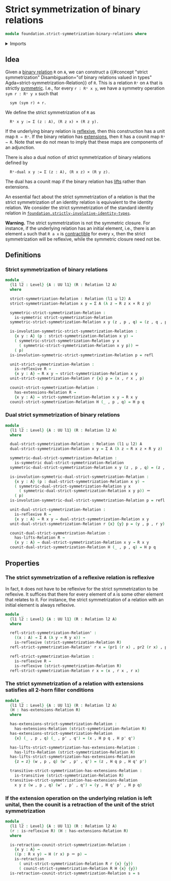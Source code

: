 # Strict symmetrization of binary relations

```agda
module foundation.strict-symmetrization-binary-relations where
```

<details><summary>Imports</summary>

```agda
open import foundation.binary-relations
open import foundation.binary-relations-with-extensions
open import foundation.binary-relations-with-lifts
open import foundation.dependent-pair-types
open import foundation.universe-levels

open import foundation-core.cartesian-product-types
open import foundation-core.identity-types
open import foundation-core.retractions
```

</details>

## Idea

Given a [binary relation](foundation.binary-relations.md) `R` on `A`, we can
construct a
{{#concept "strict symmetrization" Disambiguation="of binary relations valued in types" Agda=strict-symmetrization-Relation}}
of `R`. This is a relation `Rˢ` on `A` that is strictly
[symmetric](foundation.symmetric-binary-relations.md). I.e., for every
`r : Rˢ x y`, we have a symmetry operation `sym r : Rˢ y x` such that

```text
  sym (sym r) ≐ r.
```

We define the strict symmetrization of `R` as

```text
  Rˢ x y := Σ (z : A), (R z x) × (R z y).
```

If the underlying binary relation is
[reflexive](foundation.reflexive-relations.md), then this construction has a
unit map `R → Rˢ`. If the binary relation has
[extensions](foundation.binary-relations-with-extensions.md), then it has a
counit map `Rˢ → R`. Note that we do not mean to imply that these maps are
components of an adjunction.

There is also a dual notion of strict symmetrization of binary relations defined
by

```text
  Rˢ-dual x y := Σ (z : A), (R x z) × (R y z).
```

The dual has a counit map if the binary relation has
[lifts](foundation.binary-relations-with-lifts.md) rather than extensions.

An essential fact about the strict symmetrization of a relation is that the
strict symmetrization of an identity relation is equivalent to the identity
relation. We consider the strict symmetrization of the standard identity
relation in
[`foundation.strictly-involutive-identity-types`](foundation.strictly-involutive-identity-types.md).

**Warning.** The strict symmetrization is not the symmetric closure. For
instance, if the underlying relation has an initial element, i.e., there is an
element `a` such that `R a x` is
[contractible](foundation-core.contractible-types.md) for every `x`, then the
strict symmetrization will be reflexive, while the symmetric closure need not
be.

## Definitions

### Strict symmetrization of binary relations

```agda
module _
  {l1 l2 : Level} {A : UU l1} (R : Relation l2 A)
  where

  strict-symmetrization-Relation : Relation (l1 ⊔ l2) A
  strict-symmetrization-Relation x y = Σ A (λ z → R z x × R z y)

  symmetric-strict-symmetrization-Relation :
    is-symmetric strict-symmetrization-Relation
  symmetric-strict-symmetrization-Relation x y (z , p , q) = (z , q , p)

  is-involution-symmetric-strict-symmetrization-Relation :
    {x y : A} (p : strict-symmetrization-Relation x y) →
    ( symmetric-strict-symmetrization-Relation y x
      ( symmetric-strict-symmetrization-Relation x y p)) ＝
    ( p)
  is-involution-symmetric-strict-symmetrization-Relation p = refl

  unit-strict-symmetrization-Relation :
    is-reflexive R →
    {x y : A} → R x y → strict-symmetrization-Relation x y
  unit-strict-symmetrization-Relation r {x} p = (x , r x , p)

  counit-strict-symmetrization-Relation :
    has-extensions-Relation R →
    {x y : A} → strict-symmetrization-Relation x y → R x y
  counit-strict-symmetrization-Relation H (_ , p , q) = H p q
```

### Dual strict symmetrization of binary relations

```agda
module _
  {l1 l2 : Level} {A : UU l1} (R : Relation l2 A)
  where

  dual-strict-symmetrization-Relation : Relation (l1 ⊔ l2) A
  dual-strict-symmetrization-Relation x y = Σ A (λ z → R x z × R y z)

  symmetric-dual-strict-symmetrization-Relation :
    is-symmetric dual-strict-symmetrization-Relation
  symmetric-dual-strict-symmetrization-Relation x y (z , p , q) = (z , q , p)

  is-involution-symmetric-dual-strict-symmetrization-Relation :
    {x y : A} (p : dual-strict-symmetrization-Relation x y) →
    ( symmetric-dual-strict-symmetrization-Relation y x
      ( symmetric-dual-strict-symmetrization-Relation x y p)) ＝
    ( p)
  is-involution-symmetric-dual-strict-symmetrization-Relation p = refl

  unit-dual-strict-symmetrization-Relation :
    is-reflexive R →
    {x y : A} → R x y → dual-strict-symmetrization-Relation x y
  unit-dual-strict-symmetrization-Relation r {x} {y} p = (y , p , r y)

  counit-dual-strict-symmetrization-Relation :
    has-lifts-Relation R →
    {x y : A} → dual-strict-symmetrization-Relation x y → R x y
  counit-dual-strict-symmetrization-Relation H (_ , p , q) = H p q
```

## Properties

### The strict symmetrization of a reflexive relation is reflexive

In fact, `R` does not have to be reflexive for the strict symmetrization to be
reflexive. It suffices that there for every element of `A` is some other element
that relates to it. For instance, the strict symmetrization of a relation with
an initial element is always reflexive.

```agda
module _
  {l1 l2 : Level} {A : UU l1} (R : Relation l2 A)
  where

  refl-strict-symmetrization-Relation' :
    ((x : A) → Σ A (λ y → R y x)) →
    is-reflexive (strict-symmetrization-Relation R)
  refl-strict-symmetrization-Relation' r x = (pr1 (r x) , pr2 (r x) , pr2 (r x))

  refl-strict-symmetrization-Relation :
    is-reflexive R →
    is-reflexive (strict-symmetrization-Relation R)
  refl-strict-symmetrization-Relation r x = (x , r x , r x)
```

### The strict symmetrization of a relation with extensions satisfies all 2-horn filler conditions

```agda
module _
  {l1 l2 : Level} {A : UU l1} (R : Relation l2 A)
  (H : has-extensions-Relation R)
  where

  has-extensions-strict-symmetrization-Relation :
    has-extensions-Relation (strict-symmetrization-Relation R)
  has-extensions-strict-symmetrization-Relation
    {x} (_ , p , q) (_ , p' , q') = (x , H p q , H p' q')

  has-lifts-strict-symmetrization-has-extensions-Relation :
    has-lifts-Relation (strict-symmetrization-Relation R)
  has-lifts-strict-symmetrization-has-extensions-Relation
    {z = z} (w , p , q) (w' , p' , q') = (z , H q p , H q' p')

  transitive-strict-symmetrization-has-extensions-Relation :
    is-transitive (strict-symmetrization-Relation R)
  transitive-strict-symmetrization-has-extensions-Relation
    x y z (w , p , q) (w' , p' , q') = (y , H q' p' , H p q)
```

### If the extension operation on the underlying relation is left unital, then the counit is a retraction of the unit of the strict symmetrization

```agda
module _
  {l1 l2 : Level} {A : UU l1} (R : Relation l2 A)
  (r : is-reflexive R) (H : has-extensions-Relation R)
  where

  is-retraction-counit-strict-symmetrization-Relation :
    {x y : A} →
    ((p : R x y) → H (r x) p ＝ p) →
    is-retraction
      ( unit-strict-symmetrization-Relation R r {x} {y})
      ( counit-strict-symmetrization-Relation R H {x} {y})
  is-retraction-counit-strict-symmetrization-Relation s = s
```
